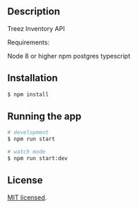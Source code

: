 
## Description

Treez Inventory API

Requirements:

Node 8 or higher
npm
postgres
typescript

## Installation

```bash
$ npm install
```

## Running the app

```bash
# development
$ npm run start

# watch mode
$ npm run start:dev
```

## License

[MIT licensed](LICENSE).
